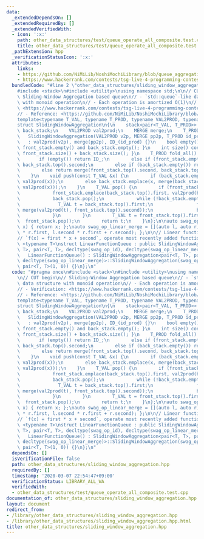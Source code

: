 ```yaml
---
data:
  _extendedDependsOn: []
  _extendedRequiredBy: []
  _extendedVerifiedWith:
  - icon: ':x:'
    path: other_data_structures/test/queue_operate_all_composite.test.cpp
    title: other_data_structures/test/queue_operate_all_composite.test.cpp
  _pathExtension: hpp
  _verificationStatusIcon: ':x:'
  attributes:
    links:
    - https://github.com/NiMiLib/NoshiMochiLibrary/blob/queue_aggregation/lib/data_structure/sequence/queue_aggregation.hpp>
    - https://www.hackerrank.com/contests/tsg-live-4-programming-contest/challenges/tsg-live-4-procon-lcm-interval/submissions/code/1317888077>
  bundledCode: "#line 2 \"other_data_structures/sliding_window_aggregation.hpp\"\n\
    #include <stack>\n#include <utility>\nusing namespace std;\n\n// CUT begin\n//\
    \ Sliding-Window Aggregation based queue\n// - `std::queue`-like data structure\
    \ with monoid operation\n// - Each operation is amortized O(1)\n// - Verification:\
    \ <https://www.hackerrank.com/contests/tsg-live-4-programming-contest/challenges/tsg-live-4-procon-lcm-interval/submissions/code/1317888077>\n\
    // - Reference: <https://github.com/NiMiLib/NoshiMochiLibrary/blob/queue_aggregation/lib/data_structure/sequence/queue_aggregation.hpp>\n\
    template<typename T_VAL, typename T_PROD, typename VAL2PROD, typename MERGE>\n\
    struct SlidingWindowAggregation\n{\n    stack<pair<T_VAL, T_PROD>> front_stack,\
    \ back_stack;\n    VAL2PROD val2prod;\n    MERGE merge;\n    T_PROD ID_;\n\n \
    \   SlidingWindowAggregation(VAL2PROD v2p, MERGE pp2p, T_PROD id_prod)\n     \
    \   : val2prod(v2p), merge(pp2p), ID_(id_prod) {}\n    bool empty() const { return\
    \ front_stack.empty() and back_stack.empty(); }\n    int size() const { return\
    \ front_stack.size() + back_stack.size(); }\n    T_PROD fold_all() const {\n \
    \       if (empty()) return ID_;\n        else if (front_stack.empty()) return\
    \ back_stack.top().second;\n        else if (back_stack.empty()) return front_stack.top().second;\n\
    \        else return merge(front_stack.top().second, back_stack.top().second);\n\
    \    }\n    void push(const T_VAL &x) {\n        if (back_stack.empty()) back_stack.emplace(x,\
    \ val2prod(x));\n        else back_stack.emplace(x, merge(back_stack.top().second,\
    \ val2prod(x)));\n    }\n    T_VAL pop() {\n        if (front_stack.empty()) {\n\
    \            front_stack.emplace(back_stack.top().first, val2prod(back_stack.top().first));\n\
    \            back_stack.pop();\n            while (!back_stack.empty()) {\n  \
    \              T_VAL t = back_stack.top().first;\n                front_stack.emplace(t,\
    \ merge(val2prod(t), front_stack.top().second));\n                back_stack.pop();\n\
    \            }\n        }\n        T_VAL t = front_stack.top().first;\n      \
    \  front_stack.pop();\n        return t;\n    }\n};\n\nauto swag_op_id = [](auto\
    \ x) { return x; };\nauto swag_op_linear_merge = [](auto l, auto r) { return make_pair(l.first\
    \ * r.first, l.second * r.first + r.second); };\n\n// Linear function composition\n\
    // `f(x) = first * x + second`, operate most recently added function first\ntemplate\
    \ <typename T>\nstruct LinearFunctionQueue : public SlidingWindowAggregation<pair<T,\
    \ T>, pair<T, T>, decltype(swag_op_id), decltype(swag_op_linear_merge)>\n{\n \
    \   LinearFunctionQueue() : SlidingWindowAggregation<pair<T, T>, pair<T, T>, decltype(swag_op_id),\
    \ decltype(swag_op_linear_merge)>::SlidingWindowAggregation(swag_op_id, swag_op_linear_merge,\
    \ pair<T, T>(1, 0)) {}\n};\n"
  code: "#pragma once\n#include <stack>\n#include <utility>\nusing namespace std;\n\
    \n// CUT begin\n// Sliding-Window Aggregation based queue\n// - `std::queue`-like\
    \ data structure with monoid operation\n// - Each operation is amortized O(1)\n\
    // - Verification: <https://www.hackerrank.com/contests/tsg-live-4-programming-contest/challenges/tsg-live-4-procon-lcm-interval/submissions/code/1317888077>\n\
    // - Reference: <https://github.com/NiMiLib/NoshiMochiLibrary/blob/queue_aggregation/lib/data_structure/sequence/queue_aggregation.hpp>\n\
    template<typename T_VAL, typename T_PROD, typename VAL2PROD, typename MERGE>\n\
    struct SlidingWindowAggregation\n{\n    stack<pair<T_VAL, T_PROD>> front_stack,\
    \ back_stack;\n    VAL2PROD val2prod;\n    MERGE merge;\n    T_PROD ID_;\n\n \
    \   SlidingWindowAggregation(VAL2PROD v2p, MERGE pp2p, T_PROD id_prod)\n     \
    \   : val2prod(v2p), merge(pp2p), ID_(id_prod) {}\n    bool empty() const { return\
    \ front_stack.empty() and back_stack.empty(); }\n    int size() const { return\
    \ front_stack.size() + back_stack.size(); }\n    T_PROD fold_all() const {\n \
    \       if (empty()) return ID_;\n        else if (front_stack.empty()) return\
    \ back_stack.top().second;\n        else if (back_stack.empty()) return front_stack.top().second;\n\
    \        else return merge(front_stack.top().second, back_stack.top().second);\n\
    \    }\n    void push(const T_VAL &x) {\n        if (back_stack.empty()) back_stack.emplace(x,\
    \ val2prod(x));\n        else back_stack.emplace(x, merge(back_stack.top().second,\
    \ val2prod(x)));\n    }\n    T_VAL pop() {\n        if (front_stack.empty()) {\n\
    \            front_stack.emplace(back_stack.top().first, val2prod(back_stack.top().first));\n\
    \            back_stack.pop();\n            while (!back_stack.empty()) {\n  \
    \              T_VAL t = back_stack.top().first;\n                front_stack.emplace(t,\
    \ merge(val2prod(t), front_stack.top().second));\n                back_stack.pop();\n\
    \            }\n        }\n        T_VAL t = front_stack.top().first;\n      \
    \  front_stack.pop();\n        return t;\n    }\n};\n\nauto swag_op_id = [](auto\
    \ x) { return x; };\nauto swag_op_linear_merge = [](auto l, auto r) { return make_pair(l.first\
    \ * r.first, l.second * r.first + r.second); };\n\n// Linear function composition\n\
    // `f(x) = first * x + second`, operate most recently added function first\ntemplate\
    \ <typename T>\nstruct LinearFunctionQueue : public SlidingWindowAggregation<pair<T,\
    \ T>, pair<T, T>, decltype(swag_op_id), decltype(swag_op_linear_merge)>\n{\n \
    \   LinearFunctionQueue() : SlidingWindowAggregation<pair<T, T>, pair<T, T>, decltype(swag_op_id),\
    \ decltype(swag_op_linear_merge)>::SlidingWindowAggregation(swag_op_id, swag_op_linear_merge,\
    \ pair<T, T>(1, 0)) {}\n};\n"
  dependsOn: []
  isVerificationFile: false
  path: other_data_structures/sliding_window_aggregation.hpp
  requiredBy: []
  timestamp: '2020-03-07 22:54:47+09:00'
  verificationStatus: LIBRARY_ALL_WA
  verifiedWith:
  - other_data_structures/test/queue_operate_all_composite.test.cpp
documentation_of: other_data_structures/sliding_window_aggregation.hpp
layout: document
redirect_from:
- /library/other_data_structures/sliding_window_aggregation.hpp
- /library/other_data_structures/sliding_window_aggregation.hpp.html
title: other_data_structures/sliding_window_aggregation.hpp
---
```

